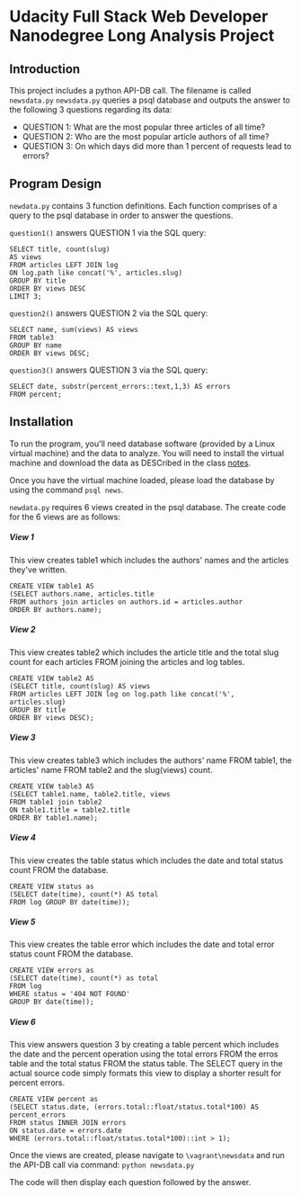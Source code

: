 # Udacity Full Stack Web Developer Nanodegree Long Analysis Project

## Introduction

This project includes a python API-DB call. The filename is called `newsdata.py`
`newsdata.py` queries a psql database and outputs the answer to the following 3 questions regarding its data:

* QUESTION 1: What are the most popular three articles of all time?
* QUESTION 2: Who are the most popular article authors of all time?
* QUESTION 3: On which days did more than 1 percent of requests lead to errors?

## Program Design

`newdata.py` contains 3 function definitions. Each function comprises of a query to the psql database in order to answer the questions.

`question1()` answers QUESTION  1 via the SQL query:
```
SELECT title, count(slug)
AS views
FROM articles LEFT JOIN log
ON log.path like concat('%', articles.slug)
GROUP BY title
ORDER BY views DESC
LIMIT 3;
```

`question2()` answers QUESTION 2 via the SQL query:
```
SELECT name, sum(views) AS views
FROM table3
GROUP BY name
ORDER BY views DESC;
```
`question3()` answers QUESTION 3 via the SQL query:
```
SELECT date, substr(percent_errors::text,1,3) AS errors
FROM percent;
```

## Installation

To run the program, you'll need database software (provided by a Linux virtual machine) and the data to analyze. You will need to install the virtual machine and download the data as DESCribed in the class [notes](https://classroom.udacity.com/nanodegrees/nd000/parts/b910112d-b5c0-4bfe-adca-6425b137ed12/modules/a3a0987f-fc76-4d14-a759-b2652d06ab2b/lessons/0aa64f0e-30be-455e-a30d-4cae963f75ea/concepts/a9cf98c8-0325-4c68-b972-58d5957f1a91).

Once you have the virtual machine loaded, please load the database by using the command `psql news`.

`newdata.py` requires 6 views created in the psql database. The create code for the 6 views are as follows:

##### View 1

This view creates table1 which includes the authors' names and the articles they've written.
```
CREATE VIEW table1 AS
(SELECT authors.name, articles.title
FROM authors join articles on authors.id = articles.author
ORDER BY authors.name);
```

##### View 2

This view creates table2 which includes the article title and the total slug count for each articles FROM joining the articles and log tables.
```
CREATE VIEW table2 AS
(SELECT title, count(slug) AS views
FROM articles LEFT JOIN log on log.path like concat('%', articles.slug)
GROUP BY title
ORDER BY views DESC);
```

##### View 3

This view creates table3 which includes the authors' name FROM table1, the articles' name FROM table2 and the slug(views) count.
```
CREATE VIEW table3 AS
(SELECT table1.name, table2.title, views
FROM table1 join table2
ON table1.title = table2.title
ORDER BY table1.name);
```

##### View 4

This view creates the table status which includes the date and total status count FROM the database.
```
CREATE VIEW status as
(SELECT date(time), count(*) AS total
FROM log GROUP BY date(time));
```

##### View 5

This view creates the table error which includes the date and total error status count FROM the database.
```
CREATE VIEW errors as
(SELECT date(time), count(*) as total
FROM log
WHERE status = '404 NOT FOUND'
GROUP BY date(time));
```

##### View 6

This view answers question 3 by creating a table percent which includes the date and the percent operation using the total errors FROM the erros table and the total status FROM the status table. The SELECT query in the actual source code simply formats this view to display a shorter result for percent errors.

```
CREATE VIEW percent as
(SELECT status.date, (errors.total::float/status.total*100) AS percent_errors
FROM status INNER JOIN errors
ON status.date = errors.date
WHERE (errors.total::float/status.total*100)::int > 1);
```

Once the views are created, please navigate to `\vagrant\newsdata` and run the API-DB call via command: `python newsdata.py`

The code will then display each question followed by the answer.